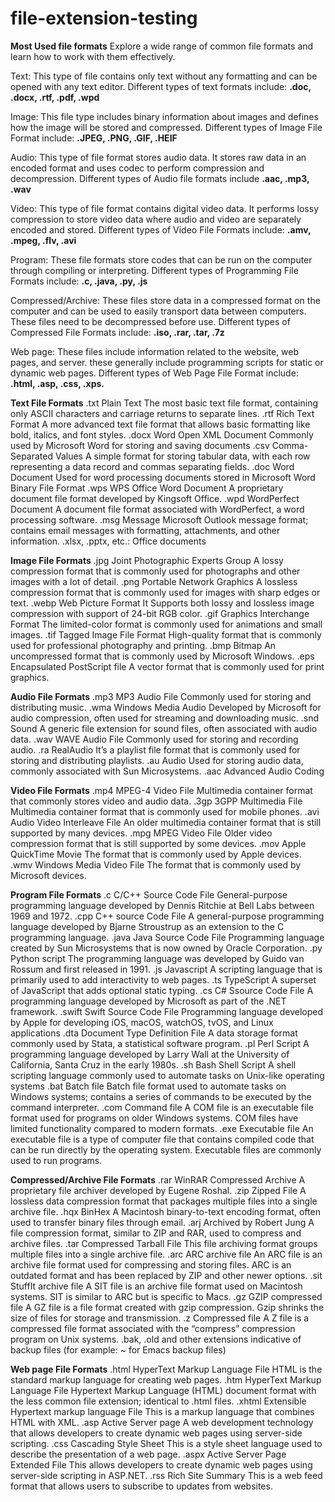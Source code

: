 # file-extension-testing


**Most Used file formats**
Explore a wide range of common file formats and learn how to work with them effectively.

Text: This type of file contains only text without any formatting and can be opened with any text editor.
Different types of text formats include: **.doc, .docx, .rtf, .pdf, .wpd**

Image: This file type includes binary information about images and defines how the image will be stored and compressed.
Different types of Image File Format include: **.JPEG, .PNG, .GIF, .HEIF**

Audio: This type of file format stores audio data. It stores raw data in an encoded format and uses codec to perform compression and decompression.
Different types of Audio file formats include **.aac, .mp3, .wav**

Video: This type of file format contains digital video data. It performs lossy compression to store video data where audio and video are separately encoded and stored.
Different types of Video File Formats include: **.amv, .mpeg, .flv, .avi**

Program: These file formats store codes that can be run on the computer through compiling or interpreting.
Different types of Programming File Formats include: **.c, .java, .py, .js**

Compressed/Archive: These files store data in a compressed format on the computer and can be used to easily transport data between computers. These files need to be decompressed before use.
Different types of Compressed File Formats include: **.iso, .rar, .tar, .7z**

Web page: These files include information related to the website, web pages, and server. these generally include programming scripts for static or dynamic web pages. 
Different types of Web Page File Format include: **.html, .asp, .css, .xps.**



**Text File Formats**
.txt	Plain Text	The most basic text file format, containing only ASCII characters and carriage returns to separate lines.
.rtf	Rich Text Format	A more advanced text file format that allows basic formatting like bold, italics, and font styles.
.docx	Word Open XML Document	Commonly used by Microsoft Word for storing and saving documents
.csv	Comma-Separated Values	A simple format for storing tabular data, with each row representing a data record and commas separating fields.
.doc	Word Document	Used for word processing documents stored in Microsoft Word Binary File Format
.wps	WPS Office Word Document	A proprietary document file format developed by Kingsoft Office.
.wpd	WordPerfect Document	A document file format associated with WordPerfect, a word processing software.
.msg  Message  Microsoft Outlook message format; contains email messages with formatting, attachments, and other information.
.xlsx, .pptx, etc.: Office documents

**Image File Formats**
.jpg	Joint Photographic Experts Group	A lossy compression format that is commonly used for photographs and other images with a lot of detail.
.png	Portable Network Graphics	A lossless compression format that is commonly used for images with sharp edges or text.
.webp	Web Picture Format	It Supports both lossy and lossless image compression with support of 24-bit RGB color.
.gif	Graphics Interchange Format	The limited-color format is commonly used for animations and small images.
.tif	Tagged Image File Format	High-quality format that is commonly used for professional photography and printing.
.bmp	Bitmap	An uncompressed format that is commonly used by Microsoft Windows.
.eps	Encapsulated PostScript file	A vector format that is commonly used for print graphics.

**Audio File Formats**
.mp3	MP3 Audio File	Commonly used for storing and distributing music.
.wma  Windows Media Audio Developed by Microsoft for audio compression, often used for streaming and downloading music.
.snd	Sound	A generic file extension for sound files, often associated with audio data.
.wav	WAVE Audio File	Commonly used for storing and recording audio.
.ra	  RealAudio	It’s a playlist file format that is commonly used for storing and distributing playlists.
.au   Audio Used for storing audio data, commonly associated with Sun Microsystems.
.aac  Advanced Audio Coding

**Video File Formats**
.mp4	MPEG-4 Video File	Multimedia container format that commonly stores video and audio data.
.3gp	3GPP Multimedia File	Multimedia container format that is commonly used for mobile phones.
.avi	Audio Video Interleave File	An older multimedia container format that is still supported by many devices.
.mpg	MPEG Video File	Older video compression format that is still supported by some devices.
.mov	Apple QuickTime Movie	The format that is commonly used by Apple devices.
.wmv	Windows Media Video File	 The format that is commonly used by Microsoft devices.

**Program File Formats**
.c	C/C++ Source Code File	General-purpose programming language developed by Dennis Ritchie at Bell Labs between 1969 and 1972.
.cpp	C++ source Code File	A general-purpose programming language developed by Bjarne Stroustrup as an extension to the C programming language.
.java	Java Source Code File	Programming language created by Sun Microsystems that is now owned by Oracle Corporation.
.py	Python script	 The programming language was developed by Guido van Rossum and first released in 1991.
.js	Javascript	A scripting language that is primarily used to add interactivity to web pages.
.ts	TypeScript	A superset of JavaScript that adds optional static typing.
.cs	C# Ssource Code File	A programming language developed by Microsoft as part of the .NET framework.
.swift	Swift Source Code File	Programming language developed by Apple for developing iOS, macOS, watchOS, tvOS, and Linux applications
.dta	Document Type Definition File	A data storage format commonly used by Stata, a statistical software program.
.pl	Perl Script	A programming language developed by Larry Wall at the University of California, Santa Cruz in the early 1980s.
.sh	Bash Shell Script	A shell scripting language commonly used to automate tasks on Unix-like operating systems
.bat Batch file Batch file format used to automate tasks on Windows systems; contains a series of commands to be executed by the command interpreter.
.com Command file A COM file is an executable file format used for programs on older Windows systems. COM files have limited functionality compared to modern formats.
.exe Executable file An executable file is a type of computer file that contains compiled code that can be run directly by the operating system. Executable files are commonly used to run programs.

**Compressed/Archive File Formats**
.rar	WinRAR Compressed Archive	A proprietary file archiver developed by Eugene Roshal.
.zip	Zipped File	A lossless data compression format that packages multiple files into a single archive file.
.hqx	BinHex	A Macintosh binary-to-text encoding format, often used to transfer binary files through email.
.arj	Archived by Robert Jung	A file compression format, similar to ZIP and RAR, used to compress and archive files.
.tar	Compressed Tarball File	This file archiving format groups multiple files into a single archive file.
.arc  ARC archive file An ARC file is an archive file format used for compressing and storing files. ARC is an outdated format and has been replaced by ZIP and other newer options.
.sit  StuffIt archive file A SIT file is an archive file format used on Macintosh systems. SIT is similar to ARC but is specific to Macs.
.gz   GZIP compressed file A GZ file is a file format created with gzip compression. Gzip shrinks the size of files for storage and transmission.
.z    Compressed file A Z file is a compressed file format associated with the “compress” compression program on Unix systems.
.bak, .old and other extensions indicative of backup files (for example: ~ for Emacs backup files)

**Web page File Formats**
.html	HyperText Markup Language File	HTML is the standard markup language for creating web pages.
.htm HyperText Markup Language File Hypertext Markup Language (HTML) document format with the less common file extension; identical to .html files. 
.xhtml	Extensible Hypertext markup language File	This is a markup language that combines HTML with XML.
.asp	Active Server page	A web development technology that allows developers to create dynamic web pages using server-side scripting.
.css	Cascading Style Sheet	This is a style sheet language used to describe the presentation of a web page.
.aspx	Active Server Page Extended File	This allows developers to create dynamic web pages using server-side scripting in ASP.NET.
.rss	Rich Site Summary	This is a web feed format that allows users to subscribe to updates from websites.
